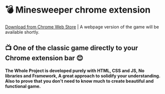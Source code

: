 # 💣 Minesweeper chrome extension
[Download from Chrome Web Store](https://chrome.google.com/webstore/detail/minesweeper/dekmhbcionhhaiegppdmghjmlehllgpm "Download from Chrome Web Store")
| A webpage version of the game will be available shortly.
## 📺 One of the classic game directly to your Chrome extension bar 😊
#### The Whole Project is developed purely with HTML, CSS and JS, No libraries and Framework, A great approach to solidify your understanding. Also to prove that you don't need to know much to create beautiful and functional game.
